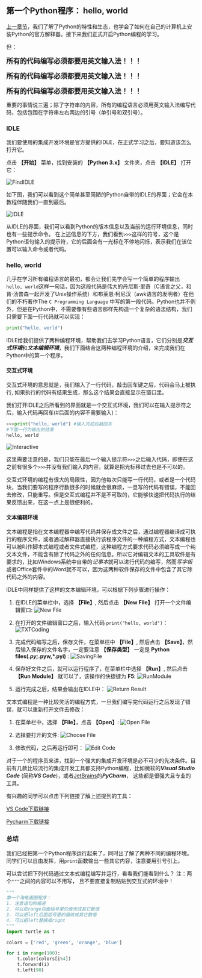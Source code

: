 ## 第一个Python程序： hello, world

[上一章节](.././01.Python简介/Python简介.md)，我们了解了Python的特性和生态，也学会了如何在自己的计算机上安装Python的官方解释器。接下来我们正式开启Python编程的学习。

但：

<font size="4">**所有的代码编写必须都要用英文输入法！！！**</font>

<font size="4">**所有的代码编写必须都要用英文输入法！！！**</font>

<font size="4">**所有的代码编写必须都要用英文输入法！！！**</font>

重要的事情说三遍；除了字符串的内容，所有的编程语言必须用英文输入法编写代码，包括包围在字符串左右两边的引号（单引号和双引号）。

### IDLE

我们要使用的集成开发环境是官方提供的IDLE，在正式学习之后，要知道该怎么打开它。

点击 **【开始】** 菜单，找到安装的 **【Python 3.x】** 文件夹，点击 **【IDLE】** 打开它：

![FindIDLE](./images/FindIDLE.png)

如下图，我们可以看到这个简单甚至简陋的Python自带的IDLE的界面；它会在本教程伴随我们一直到最后。

![IDLE](./images/IDLE.png)

从IDLE的界面，我们可以看到Python的版本信息以及当前的运行环境信息，同时也有一些提示命令。
在上述信息的下方，我们看到`>>>`这样的符号，这个是Python语句输入的提示符，它的后面会有一光标在不停地闪烁，表示我们在该位置可以输入命令或者代码。

### hello, world

几乎在学习所有编程语言的最初，都会让我们先学会写一个简单的程序输出`hello, world`这样一句话，因为这段代码是伟大的丹尼斯·里奇（C语言之父，和肯·汤普森一起开发了Unix操作系统）和布莱恩·柯尼汉（awk语言的发明者）在他们的不朽著作The `C Programming Language` 中写的第一段代码。Python也并不例外，但是在Python中，不需要像有些语言那样先构造一个复杂的语法结构，我们只需要下面一行代码就可以实现：

```Python
print("hello, world")
```

IDLE给我们提供了两种编程环境，帮助我们去学习Python语言，它们分别是***交互式环境***和***文本编辑环境***，我们下面结合这两种编程环境的介绍，来完成我们在Python中的第一个程序。

#### 交互式环境

交互式环境的意思就是，我们输入了一行代码，敲击回车键之后，代码会马上被执行, 如果执行的代码有结果生成，那么这个结果会直接显示在窗口里。

我们打开IDLE之后所看到的界面就是一个交互式环境，我们可以在输入提示符之后，输入代码再回车(#后面的内容不需要输入)：

```Python
>>>print("hello, world") #输入完成后敲回车
#下面一行为输出的结果
hello, world
```

![Interactive](./images/Interactive.png)

这里需要注意的是，我们只能在最后一个输入提示符`>>>`之后输入代码，即使在这之前有很多个`>>>`并没有我们输入的内容，就算是把光标移过去也是不可以的。

交互式环境的编程有很大的局限性，因为他每次只能写一行代码，或者是一个代码块，当我们要写的程序行数很多的时候就会很麻烦，一旦写的代码有错误，不能回去修改，只能重写。但是交互式编程并不是不可取的，它能够快速把代码执行的结果反馈出来，在这一点上是很便利的。

#### 文本编辑环境

文本编程是指在文本编程器中编写代码并保存成文件之后，通过编程器编译成可执行的程序文件，或者通过解释器直接执行该程序文件的一种编程方式，文本编程也可以被叫作脚本式编程或者文件式编程，这种编程方式要求代码必须编写成一个纯文本文件，不能含有除了代码之外的任何信息。所以它对编辑文本的工具软件是有要求的，比如Windows系统中自带的*记事本*就可以进行代码的编写，然而*写字板*或者Office套件中的*Word*就不可以，因为这两种软件保存的文件中包含了其它除代码之外的内容。

IDLE中同样提供了这样的文本编辑环境，可以根据下列步骤进行操作：

1. 在IDLE的菜单栏中，选择 **【File】**, 然后点击 **【New File】** 打开一个文件编辑窗口:
![New File](./images/NewFile.png)

2. 在打开的文件编辑窗口之后，输入代码 `print("hello, world")`：
![TXTCoding](./images/TXTCoding.png)

3. 完成代码编写之后，保存文件，在菜单栏中 **【File】**, 然后点击 **【Save】**，然后输入保存的文件名字，一定要注意 **【保存类型】** 一定是 **Python files(*.py;*.pyw,*.pyi)** :
![SavingFile](./images/SavingFile.png)

4. 保存好文件之后，就可以运行程序了，在菜单栏中选择 **【Run】**, 然后点击 **【Run Module】** 就可以了，该操作的快捷键为 **F5**:
![RunModule](./images/RunModule.png)

5. 运行完成之后，结果会输出在IDLE中：
![Return Result](./images/ReturnResult.png)

文本式编程是一种比较灵活的编程方式，一旦我们编写完代码运行之后发现了错误，就可以重新打开文件去修改：

1. 在菜单栏中，选择 **【File】**，点击 **【Open】**:
![Open File](./images/OpenFile.png)

2. 选择要打开的文件:
![Choose File](./images/ChooseFile.png)

3. 修改代码，之后再运行即可：
![Edit Code](./images/EditCode.png)


对于一个的程序员来讲，找到一个强大的集成开发环境是必不可少的先决条件。目前有几款比较流行的集成开发工具都支持Python编程，比如微软的***Visual Studio Code*** (简称***VS Code***)，或者[JetBrains](https://www.jetbrains.com/)的***PyCharm***， 这些都是很强大且专业的工具。

有兴趣的同学可以点击下列链接了解上述提到的工具：

[VS Code下载链接](https://code.visualstudio.com/)

[Pycharm下载链接](https://www.jetbrains.com/pycharm/download/)


### 总结

我们已经把第一个Python程序运行起来了，同时出了解了两种不同的编程环境。同学们可以自由发挥，用`print`函数输出一些其它内容，注意要用引号引上。

可以尝试把下列代码通过文本式编程编写并运行，看看我们能看到什么？
注：两个`"""`之间的内容可以不用写， 且不要直接复制粘贴到交互式的环境中！

```Python
"""
第一个海龟画图程序：
1. 注意语句的缩进
2. 可以把range后面括号里的值改成其它数值
3. 可以把left后面括号里的值改成其它数值
4. 可以把left替换成right
"""
import turtle as t

colors = ['red', 'green', 'orange', 'blue']

for i in range(100):
    t.color(colors[i%4])
    t.forward(i)
    t.left(90)
```
